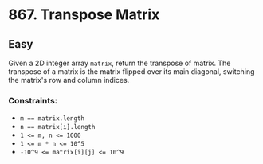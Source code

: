 # 867. Transpose Matrix

## Easy

Given a 2D integer array `matrix`, return the transpose of matrix. The transpose of a matrix is the matrix flipped over
its main diagonal, switching the matrix's row and column indices.

### Constraints:

- `m == matrix.length`
- `n == matrix[i].length`
- `1 <= m, n <= 1000`
- `1 <= m * n <= 10^5`
- `-10^9 <= matrix[i][j] <= 10^9`
